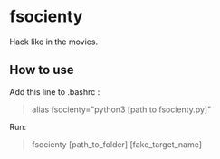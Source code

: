 # fsocienty
Hack like in the movies.

<h2> How to use </h1>

Add this line to .bashrc :
<blockquote>
alias fsocienty="python3 [path to fsocienty.py]"
</blockquote>

Run:
<blockquote>
fsocienty [path_to_folder] [fake_target_name]
</blockquote>